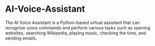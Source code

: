 # AI-Voice-Assistant
The AI Voice Assistant is a Python-based virtual assistant that can recognize voice commands and perform various tasks such as opening websites, searching Wikipedia, playing music, checking the time, and sending emails.
